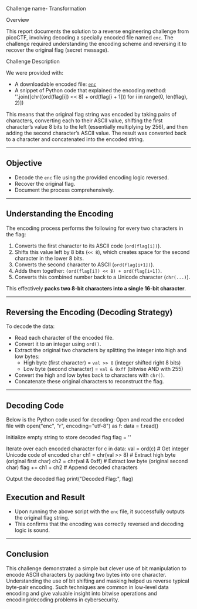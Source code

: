 Challenge name- Transformation

Overview


This report documents the solution to a reverse engineering challenge from picoCTF, involving decoding a specially encoded file named `enc`. The challenge required understanding the encoding scheme and reversing it to recover the original flag (secret message).

Challenge Description

We were provided with:  
- A downloadable encoded file: [`enc`](https://mercury.picoctf.net/static/0d3145dafdc4fbcf01891912eb6c0968/enc)  
- A snippet of Python code that explained the encoding method:  
''.join([chr((ord(flag[i]) << 8) + ord(flag[i + 1])) for i in range(0, len(flag), 2)])

This means that the original flag string was encoded by taking pairs of characters, converting each to their ASCII value, shifting the first character’s value 8 bits to the left (essentially multiplying by 256), and then adding the second character’s ASCII value. The result was converted back to a character and concatenated into the encoded string.

---

## Objective

- Decode the `enc` file using the provided encoding logic reversed.
- Recover the original flag.
- Document the process comprehensively.

---

## Understanding the Encoding

The encoding process performs the following for every two characters in the flag:  

1. Converts the first character to its ASCII code (`ord(flag[i])`).
2. Shifts this value left by 8 bits (`<< 8`), which creates space for the second character in the lower 8 bits.
3. Converts the second character to ASCII (`ord(flag[i+1])`).
4. Adds them together: `(ord(flag[i]) << 8) + ord(flag[i+1])`.
5. Converts this combined number back to a Unicode character (`chr(...)`).

This effectively **packs two 8-bit characters into a single 16-bit character**.

---

## Reversing the Encoding (Decoding Strategy)

To decode the data:

- Read each character of the encoded file.
- Convert it to an integer using `ord()`.
- Extract the original two characters by splitting the integer into high and low bytes:  
  - High byte (first character) = `val >> 8` (integer shifted right 8 bits)  
  - Low byte (second character) = `val & 0xff` (bitwise AND with 255)  
- Convert the high and low bytes back to characters with `chr()`.
- Concatenate these original characters to reconstruct the flag.

---

## Decoding Code

Below is the Python code used for decoding:
Open and read the encoded file
with open("enc", "r", encoding="utf-8") as f:
data = f.read()

Initialize empty string to store decoded flag
flag = ''

Iterate over each encoded character
for c in data:
val = ord(c) # Get integer Unicode code of encoded char
ch1 = chr(val >> 8) # Extract high byte (original first char)
ch2 = chr(val & 0xff) # Extract low byte (original second char)
flag += ch1 + ch2 # Append decoded characters

Output the decoded flag
print("Decoded Flag:", flag)


## Execution and Result

- Upon running the above script with the `enc` file, it successfully outputs the original flag string.
- This confirms that the encoding was correctly reversed and decoding logic is sound.

---

## Conclusion

This challenge demonstrated a simple but clever use of bit manipulation to encode ASCII characters by packing two bytes into one character. Understanding the use of bit shifting and masking helped us reverse typical byte-pair encoding. Such techniques are common in low-level data encoding and give valuable insight into bitwise operations and encoding/decoding problems in cybersecurity.

